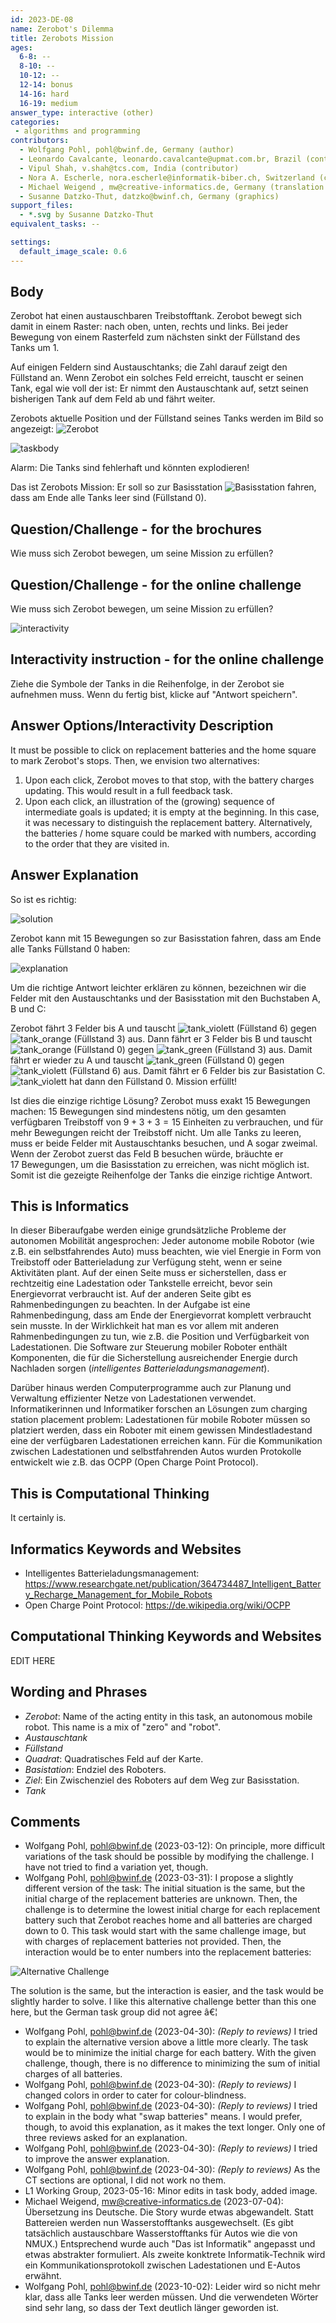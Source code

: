 ```yaml
---
id: 2023-DE-08
name: Zerobot's Dilemma
title: Zerobots Mission
ages:
  6-8: --
  8-10: --
  10-12: --
  12-14: bonus
  14-16: hard
  16-19: medium
answer_type: interactive (other)
categories:
 - algorithms and programming
contributors:
  - Wolfgang Pohl, pohl@bwinf.de, Germany (author)
  - Leonardo Cavalcante, leonardo.cavalcante@upmat.com.br, Brazil (contributor)
  - Vipul Shah, v.shah@tcs.com, India (contributor)
  - Nora A. Escherle, nora.escherle@informatik-biber.ch, Switzerland (contributor)
  - Michael Weigend , mw@creative-informatics.de, Germany (translation from English into German)
  - Susanne Datzko-Thut, datzko@bwinf.ch, Germany (graphics)
support_files:
  - *.svg by Susanne Datzko-Thut
equivalent_tasks: --

settings:
  default_image_scale: 0.6
---
```


## Body

Zerobot hat einen austauschbaren Treibstofftank.
Zerobot bewegt sich damit in einem Raster: nach oben, unten, rechts und links.
Bei jeder Bewegung von einem Rasterfeld zum nächsten sinkt der Füllstand des Tanks um 1.

Auf einigen Feldern sind Austauschtanks; die Zahl darauf zeigt den Füllstand an.
Wenn Zerobot ein solches Feld erreicht, tauscht er seinen Tank, egal wie voll der ist:
Er nimmt den Austauschtank auf, setzt seinen bisherigen Tank auf dem Feld ab und fährt weiter.

Zerobots aktuelle Position und der Füllstand seines Tanks werden im Bild so angezeigt: ![Zerobot](graphics/2023-DE-08a-zerobot_9_compatible.svg)

![taskbody](graphics/2023-DE-08a-challenge_compatible.svg "Zerobots Mission")

Alarm: Die Tanks sind fehlerhaft und könnten explodieren!

Das ist Zerobots Mission:
Er soll so zur Basisstation ![Basisstation](graphics/2023-DE-08-basisstation.svg) fahren, dass am Ende alle Tanks leer sind (Füllstand 0).

[tank0]: graphics/2023-DE-08a-tank_compatible.svg "Tank"
[tank1]: graphics/2023-DE-08a-tank31_compatible.svg "Tank mit Füllstand 3"
[tank2]: graphics/2023-DE-08a-tank32_compatible.svg "Tank mit Füllstand 3"
[tank3]: graphics/2023-DE-08a-tank9_compatible.svg "Tank mit Füllstand 9"
[Basisstation]: graphics/2023-DE-08-basisstation.svg "Basisstation"

## Question/Challenge - for the brochures

Wie muss sich Zerobot bewegen, um seine Mission zu erfüllen?

## Question/Challenge - for the online challenge

Wie muss sich Zerobot bewegen, um seine Mission zu erfüllen?

![interactivity](graphics/2023-DE-08-challenge_interactivity.svg)

## Interactivity instruction - for the online challenge

Ziehe die Symbole der Tanks in die Reihenfolge, in der Zerobot sie aufnehmen muss. Wenn du fertig bist, klicke auf "Antwort speichern".

## Answer Options/Interactivity Description

It must be possible to click on replacement batteries and the home square to mark Zerobot's stops. Then, we envision two alternatives:

1. Upon each click, Zerobot moves to that stop, with the battery charges updating. This would result in a full feedback task.
2. Upon each click, an illustration of the (growing) sequence of intermediate goals is updated; it is empty at the beginning. In this case, it was necessary to distinguish the replacement battery. Alternatively, the batteries / home square could be marked with numbers, according to the order that they are visited in.

## Answer Explanation

So ist es richtig:

![solution](graphics/2023-DE-08-solution.svg "Lösung")

Zerobot kann mit 15 Bewegungen so zur Basisstation fahren, dass am Ende alle Tanks Füllstand 0 haben:

![explanation](graphics/2023-DE-08-explanation_steps_compatible.svg "zurückgelegter Weg (100%)")

Um die richtige Antwort leichter erklären zu können, bezeichnen wir die Felder mit den Austauschtanks und der Basisstation mit den Buchstaben A, B und C:

[tank_violett]: graphics/2023-DE-08-tank0-withoutdiget.svg "Tank 0 ohne Füllstand (18px)"
[tank_orange]:  graphics/2023-DE-08-tank1-withoutdiget.svg "Tank 1 ohne Füllstand (18px)"
[tank_green]:   graphics/2023-DE-08-tank2-withoutdiget.svg "Tank 2 ohne Füllstand (18px)"

Zerobot fährt 3 Felder bis A und tauscht ![tank_violett] (Füllstand 6) gegen ![tank_orange] (Füllstand 3) aus. Dann fährt er 3 Felder bis B und tauscht ![tank_orange] (Füllstand 0) gegen ![tank_green] (Füllstand 3) aus. Damit fährt er wieder zu A und tauscht ![tank_green] (Füllstand 0) gegen ![tank_violett] (Füllstand 6) aus. Damit fährt er 6 Felder bis zur Basistation C. ![tank_violett] hat dann den Füllstand 0. Mission erfüllt!

Ist dies die einzige richtige Lösung? Zerobot muss exakt 15 Bewegungen machen: 15 Bewegungen sind mindestens nötig, um den gesamten verfügbaren Treibstoff von $9 + 3 + 3 = 15$ Einheiten zu verbrauchen, und für mehr Bewegungen reicht der Treibstoff nicht. Um alle Tanks zu leeren, muss er beide Felder mit Austauschtanks besuchen, und A sogar zweimal. Wenn der Zerobot zuerst das Feld B besuchen würde, bräuchte er 17 Bewegungen, um die Basisstation zu erreichen, was nicht möglich ist. Somit ist die gezeigte Reihenfolge der Tanks die einzige richtige Antwort.

## This is Informatics

In dieser Biberaufgabe werden einige grundsätzliche Probleme der autonomen Mobilität angesprochen: Jeder autonome mobile Robotor (wie z.B. ein selbstfahrendes Auto) muss beachten, wie viel Energie in Form von Treibstoff oder Batterieladung zur Verfügung steht, wenn er seine Aktivitäten plant. Auf der einen Seite muss er sicherstellen, dass er rechtzeitig eine Ladestation oder Tankstelle erreicht, bevor sein Energievorrat verbraucht ist. Auf der anderen Seite gibt es Rahmenbedingungen zu beachten. In der Aufgabe ist eine Rahmenbedingung, dass am Ende der Energievorrat komplett verbraucht sein musste. In der Wirklichkeit hat man es vor allem mit anderen Rahmenbedingungen zu tun, wie z.B. die Position und Verfügbarkeit von Ladestationen. Die Software zur Steuerung mobiler Roboter enthält Komponenten, die für die Sicherstellung ausreichender Energie durch Nachladen sorgen (_intelligentes Batterieladungsmanagement_).

Darüber hinaus werden Computerprogramme auch zur Planung und Verwaltung effizienter Netze von Ladestationen verwendet. Informatikerinnen und Informatiker forschen an Lösungen zum charging station placement problem: Ladestationen für mobile Roboter müssen so platziert werden, dass ein Roboter mit einem gewissen Mindestladestand eine der verfügbaren Ladestationen erreichen kann. Für die Kommunikation zwischen Ladestationen und selbstfahrenden Autos wurden Protokolle entwickelt wie z.B. das OCPP (Open Charge Point Protocol).

## This is Computational Thinking

It certainly is.

## Informatics Keywords and Websites

- Intelligentes Batterieladungsmanagement: https://www.researchgate.net/publication/364734487_Intelligent_Battery_Recharge_Management_for_Mobile_Robots
- Open Charge Point Protocol: https://de.wikipedia.org/wiki/OCPP

## Computational Thinking Keywords and Websites

EDIT HERE


## Wording and Phrases

- *Zerobot*: Name of the acting entity in this task, an autonomous mobile robot. This name is a mix of "zero" and "robot".
- *Austauschtank*
- *Füllstand*
- *Quadrat*: Quadratisches Feld auf der Karte.
- *Basistation*: Endziel des Roboters.
- *Ziel*: Ein Zwischenziel des Roboters auf dem Weg zur Basisstation.
- *Tank*

## Comments

- Wolfgang Pohl, pohl@bwinf.de (2023-03-12): On principle, more difficult variations of the task should be possible by modifying the challenge. I have not tried to find a variation yet, though.
- Wolfgang Pohl, pohl@bwinf.de (2023-03-31): I propose a slightly different version of the task: The initial situation is the same, but the initial charge of the replacement batteries are unknown. Then, the challenge is to determine the lowest initial charge for each replacement battery such that Zerobot reaches home and all batteries are charged down to 0. This task would start with the same challenge image, but with charges of replacement batteries not provided. Then, the interaction would be to enter numbers into the replacement batteries:

![Alternative Challenge](graphics/2023-DE-08a-challenge.svg)

 The solution is the same, but the interaction is easier, and the task would be slightly harder to solve.
I like this alternative challenge better than this one here, but the German task group did not agree â€¦

- Wolfgang Pohl, pohl@bwinf.de (2023-04-30): *(Reply to reviews)* I tried to explain the alternative version above a little more clearly. The task would be to minimize the initial charge for each battery. With the given challenge, though, there is no difference to minimizing the sum of initial charges of all batteries.
- Wolfgang Pohl, pohl@bwinf.de (2023-04-30): *(Reply to reviews)* I changed colors in order to cater for colour-blindness.
- Wolfgang Pohl, pohl@bwinf.de (2023-04-30): *(Reply to reviews)* I tried to explain in the body what "swap batteries" means. I would prefer, though, to avoid this explanation, as it makes the text longer. Only one of three reviews asked for an explanation.
- Wolfgang Pohl, pohl@bwinf.de (2023-04-30): *(Reply to reviews)* I tried to improve the answer explanation.
- Wolfgang Pohl, pohl@bwinf.de (2023-04-30): *(Reply to reviews)* As the CT sections are optional, I did not work no them.
- L1 Working Group, 2023-05-16: Minor edits in task body, added image.
- Michael Weigend, mw@creative-informatics.de (2023-07-04): Übersetzung ins Deutsche. Die Story wurde etwas abgewandelt. Statt Battereien werden nun Wasserstofftanks ausgewechselt. (Es gibt tatsächlich austauschbare Wasserstofftanks für Autos wie die von NMUX.) Entsprechend wurde auch "Das ist Informatik" angepasst und etwas abstrakter formuliert. Als zweite konktrete Informatik-Technik wird ein Kommunikationsprotokoll zwischen Ladestationen und E-Autos erwähnt.
- Wolfgang Pohl, pohl@bwinf.de (2023-10-02): Leider wird so nicht mehr klar, dass alle Tanks leer werden müssen.  Und die verwendeten Wörter sind sehr lang, so dass der Text deutlich länger geworden ist.


